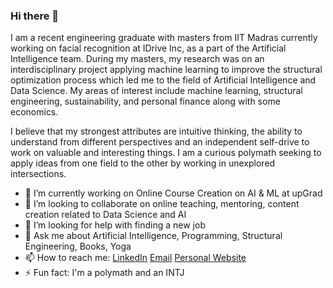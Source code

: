 ### Hi there 👋

I am a recent engineering graduate with masters from IIT Madras currently working on facial recognition at IDrive Inc, as a part of the Artificial Intelligence team. During my masters, my research was on an interdisciplinary project applying machine learning to improve the structural optimization process which led me to the field of Artificial Intelligence and Data Science. My areas of interest include machine learning, structural engineering, sustainability, and personal finance along with some economics.

I believe that my strongest attributes are intuitive thinking, the ability to understand from different perspectives and an independent self-drive to work on valuable and interesting things. I am a curious polymath seeking to apply ideas from one field to the other by working in unexplored intersections.

- 🔭 I’m currently working on Online Course Creation on AI & ML at upGrad
- 👯 I’m looking to collaborate on online teaching, mentoring, content creation related to Data Science and AI
- 🤔 I’m looking for help with finding a new job
- 💬 Ask me about Artificial Intelligence, Programming, Structural Engineering, Books, Yoga
- 📫 How to reach me: 
    [LinkedIn](https://www.linkedin.com/in/kashishkumar)
    [Email](https://www.google.com)
    [Personal Website](https://www.kashishkumar.com)
- ⚡ Fun fact: I'm a polymath and an INTJ

<!--
**kashishkumar/kashishkumar** is a ✨ _special_ ✨ repository because its `README.md` (this file) appears on your GitHub profile
